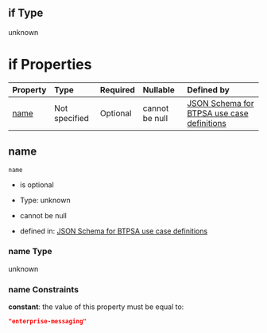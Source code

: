 ## if Type

unknown

# if Properties

| Property      | Type          | Required | Nullable       | Defined by                                                                                                                                                                                                        |
| :------------ | :------------ | :------- | :------------- | :---------------------------------------------------------------------------------------------------------------------------------------------------------------------------------------------------------------- |
| [name](#name) | Not specified | Optional | cannot be null | [JSON Schema for BTPSA use case definitions](btpsa-usecase-properties-services-items-allof-1-then-allof-34-if-properties-name.md "undefined#/properties/services/items/allOf/1/then/allOf/34/if/properties/name") |

## name



`name`

*   is optional

*   Type: unknown

*   cannot be null

*   defined in: [JSON Schema for BTPSA use case definitions](btpsa-usecase-properties-services-items-allof-1-then-allof-34-if-properties-name.md "undefined#/properties/services/items/allOf/1/then/allOf/34/if/properties/name")

### name Type

unknown

### name Constraints

**constant**: the value of this property must be equal to:

```json
"enterprise-messaging"
```

